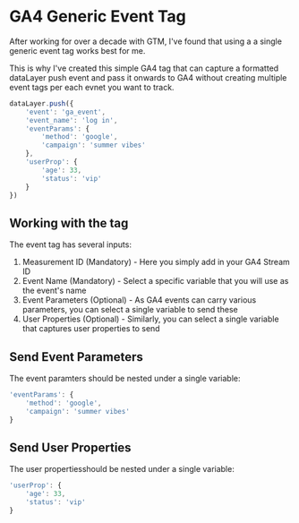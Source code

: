 # GA4 Generic Event Tag

After working for over a decade with GTM, I've found that using a a single generic event tag works best for me.

This is why I've created this simple GA4 tag that can capture a formatted dataLayer push event and pass it onwards to GA4 without creating multiple event tags per each evnet you want to track.

```javascript
dataLayer.push({
    'event': 'ga_event',
    'event_name': 'log in',
    'eventParams': {
        'method': 'google',
        'campaign': 'summer vibes'
    },
    'userProp': {
        'age': 33,
        'status': 'vip'
    }
})
```

## Working with the tag
The event tag has several inputs:
1. Measurement ID (Mandatory) - Here you simply add in your GA4 Stream ID
2. Event Name (Mandatory) - Select a specific variable that you will use as the event's name
3. Event Parameters (Optional) - As GA4 events can carry various parameters, you can select a single variable to send these
4. User Properties (Optional) - Similarly, you can select a single variable that captures user properties to send

## Send Event Parameters
The event paramters should be nested under a single variable:
```javascript
'eventParams': {
    'method': 'google',
    'campaign': 'summer vibes'
}
```

## Send User Properties
The user propertiesshould be nested under a single variable:
```javascript
'userProp': {
    'age': 33,
    'status': 'vip'
}
```


